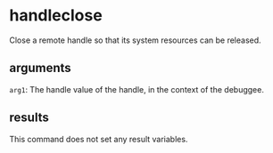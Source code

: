 # handleclose

Close a remote handle so that its system resources can be released.

## arguments

`arg1`: The handle value of the handle, in the context of the debuggee.

## results

This command does not set any result variables.